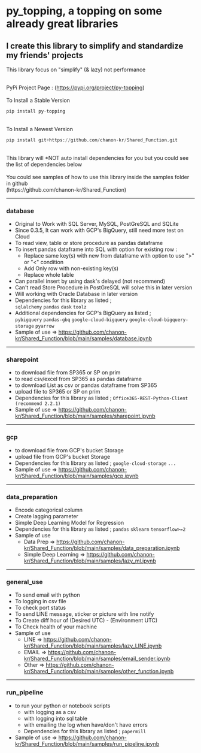 # py_topping, a topping on some already great libraries
## I create this library to simplify and standardize my friends' projects
This library focus on "simplify" (& lazy) not performance <br><br>

PyPi Project Page : (https://pypi.org/project/py-topping)
<br><br>To Install a Stable Version<br>
```python
pip install py-topping
```
<br>To Install a Newest Version<br>
```python
pip install git+https://github.com/chanon-kr/Shared_Function.git
```
<br>
This library will *NOT auto install dependencies for you but you could see the list of dependencies below<br><br>
You could see samples of how to use this library inside the samples folder in github<br>
(https://github.com/chanon-kr/Shared_Function)
<br>

***
### database
  - Original to Work with SQL Server, MySQL, PostGreSQL and SQLite
  - Since 0.3.5, It can work with GCP's BigQuery, still need more test on Cloud
  - To read view, table or store procedure as pandas dataframe 
  - To insert pandas dataframe into SQL with option for existing row :
    - Replace same key(s) with new from dataframe with option to use ">" or "<" condition
    - Add Only row with non-existing key(s)
    - Replace whole table
  - Can parallel insert by using dask's delayed (not recommend)
  - Can't read Store Procedure in PostGreSQL will solve this in later version
  - Will working with Oracle Database in later version
  - Dependencies for this library as listed ;<br>
```sqlalchemy```
```pandas```
```dask```
```toolz```
  - Additional dependencies for GCP's BigQuery as listed ;<br>
```pybigquery```
```pandas-gbq```
```google-cloud-bigquery```
```google-cloud-bigquery-storage```
```pyarrow```
 - Sample of use => https://github.com/chanon-kr/Shared_Function/blob/main/samples/database.ipynb

***
### sharepoint
  - to download file from SP365 or SP on prim
  - to read csv/excel from SP365 as pandas dataframe
  - to download List as csv or pandas dataframe from SP365
  - upload file to SP365 or SP on prim
  - Dependencies for this library as listed ;
```Office365-REST-Python-Client (recommend 2.2.1)```
  - Sample of use => https://github.com/chanon-kr/Shared_Function/blob/main/samples/sharepoint.ipynb

***
### gcp
  - to download file from GCP's bucket Storage
  - upload file from GCP's bucket Storage
  - Dependencies for this library as listed ;
```google-cloud-storage```
```...```
  - Sample of use => https://github.com/chanon-kr/Shared_Function/blob/main/samples/gcp.ipynb

***
### data_preparation
  - Encode categorical column
  - Create lagging parameter
  - Simple Deep Learning Model for Regression
  - Dependencies for this library as listed ;
```pandas```
```sklearn```
```tensorflow>=2```
  - Sample of use  
    - Data Prep => https://github.com/chanon-kr/Shared_Function/blob/main/samples/data_preparation.ipynb
    - Simple Deep Learning => https://github.com/chanon-kr/Shared_Function/blob/main/samples/lazy_ml.ipynb

***
### general_use
  - To send email with python 
  - To logging in csv file
  - To check port status
  - To send LINE message, sticker or picture with line notify
  - To Create diff hour of (Desired UTC) - (Environment UTC)
  - To Check health of your machine
  - Sample of use 
    - LINE => https://github.com/chanon-kr/Shared_Function/blob/main/samples/lazy_LINE.ipynb
    - EMAIL => https://github.com/chanon-kr/Shared_Function/blob/main/samples/email_sender.ipynb
    - Other => https://github.com/chanon-kr/Shared_Function/blob/main/samples/other_function.ipynb

***
### run_pipeline
  - to run your python or notebook scripts 
    - with logging as a csv
    - with logging into sql table
    - with emailing the log when have/don't have errors
    - Dependencies for this library as listed ;
```papermill```
  - Sample of use  => https://github.com/chanon-kr/Shared_Function/blob/main/samples/run_pipeline.ipynb